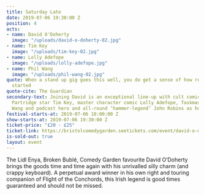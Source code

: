```yaml
---
title: Saturday Late
date: 2019-07-06 19:30:00 Z
position: 4
acts:
- name: David O'Doherty
  image: "/uploads/david-o-doherty-02.jpg"
- name: Tim Key
  image: "/uploads/tim-key-02.jpg"
- name: Lolly Adefope
  image: "/uploads/lolly-adefope.jpg"
- name: Phil Wang
  image: "/uploads/phil-wang-02.jpg"
quote: When a stand up gig goes this well, you do get a sense of how religions are
  started
quote-cite: The Guardian
secondary-text: Joining David is an exceptional line-up with cult comic/poet and Alan
  Partridge star Tim Key, master character comic Lolly Adefope, Taskmaster’s Phil
  Wang and podcast hero and all-round ‘hammer-legend’ John Robins as host.
festival-starts-at: 2019-07-06 18:00:00 Z
show-starts-at: 2019-07-06 19:30:00 Z
ticket-price: "£20 - £25"
ticket-link: https://bristolcomedygarden.seetickets.com/event/david-o-doherty/big-top-bristol-comedy-garden/1365178
is-sold-out: true
layout: event
---
```


The Lidl Enya, Broken Bublé, Comedy Garden favourite David O’Doherty brings the goods time and time again with his unrivalled silly charm (and crappy keyboard). A perpetual award winner in his own right and touring companion of Flight of the Conchords, this Irish legend is good times guaranteed and should not be missed.
